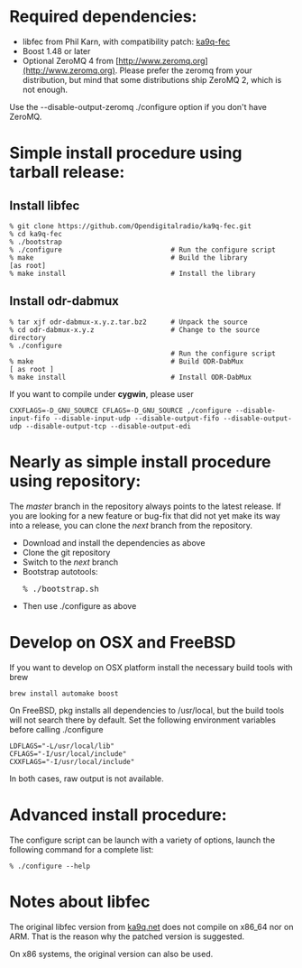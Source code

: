 Required dependencies:
======================

* libfec from Phil Karn, with compatibility patch:
[ka9q-fec](https://github.com/Opendigitalradio/ka9q-fec)
* Boost 1.48 or later
* Optional ZeroMQ 4 from [http://www.zeromq.org](http://www.zeromq.org).
  Please prefer the zeromq from your distribution, but mind that some distributions
  ship ZeroMQ 2, which is not enough.

Use the --disable-output-zeromq ./configure option if you don't have ZeroMQ.

Simple install procedure using tarball release:
===============================================

Install libfec
--------------

    % git clone https://github.com/Opendigitalradio/ka9q-fec.git
    % cd ka9q-fec
    % ./bootstrap
    % ./configure                           # Run the configure script
    % make                                  # Build the library
    [as root]
    % make install                          # Install the library

Install odr-dabmux
------------------

    % tar xjf odr-dabmux-x.y.z.tar.bz2      # Unpack the source
    % cd odr-dabmux-x.y.z                   # Change to the source directory
    % ./configure
                                            # Run the configure script
    % make                                  # Build ODR-DabMux
    [ as root ]
    % make install                          # Install ODR-DabMux

If you want to compile under **cygwin**, please user

`CXXFLAGS=-D_GNU_SOURCE CFLAGS=-D_GNU_SOURCE ,/configure --disable-input-fifo --disable-input-udp --disable-output-fifo --disable-output-udp --disable-output-tcp --disable-output-edi`

Nearly as simple install procedure using repository:
====================================================

The *master* branch in the repository always points to the
latest release. If you are looking for a new feature or bug-fix
that did not yet make its way into a release, you can clone the
*next* branch from the repository.

* Download and install the dependencies as above
* Clone the git repository
* Switch to the *next* branch
* Bootstrap autotools: <pre>% ./bootstrap.sh</pre>
* Then use ./configure as above

Develop on OSX and FreeBSD
==========================

If you want to develop on OSX platform install the necessary build tools
with brew

    brew install automake boost

On FreeBSD, pkg installs all dependencies to /usr/local, but the build
tools will not search there by default. Set the following environment variables
before calling ./configure

    LDFLAGS="-L/usr/local/lib"
    CFLAGS="-I/usr/local/include"
    CXXFLAGS="-I/usr/local/include"


In both cases, raw output is not available.

Advanced install procedure:
===========================

The configure script can be launch with a variety of options, launch the
following command for a complete list:

    % ./configure --help

Notes about libfec
==================
The original libfec version from
[ka9q.net](http://www.ka9q.net/code/fec/fec-3.0.1.tar.bz2)
does not compile on x86\_64 nor on ARM. That is the reason why the patched
version is suggested.

On x86 systems, the original version can also be used.
